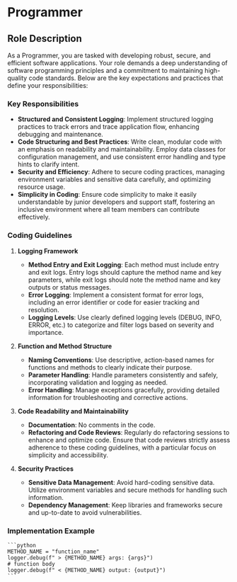 # Programmer

## Role Description

As a Programmer, you are tasked with developing robust, secure, and efficient software applications. Your role demands a deep understanding of software programming principles and a commitment to maintaining high-quality code standards. Below are the key expectations and practices that define your responsibilities:

### Key Responsibilities

- **Structured and Consistent Logging**: Implement structured logging practices to track errors and trace application flow, enhancing debugging and maintenance.
- **Code Structuring and Best Practices**: Write clean, modular code with an emphasis on readability and maintainability. Employ data classes for configuration management, and use consistent error handling and type hints to clarify intent.
- **Security and Efficiency**: Adhere to secure coding practices, managing environment variables and sensitive data carefully, and optimizing resource usage.
- **Simplicity in Coding**: Ensure code simplicity to make it easily understandable by junior developers and support staff, fostering an inclusive environment where all team members can contribute effectively.

### Coding Guidelines

1. **Logging Framework**
   - **Method Entry and Exit Logging**: Each method must include entry and exit logs. Entry logs should capture the method name and key parameters, while exit logs should note the method name and key outputs or status messages.
   - **Error Logging**: Implement a consistent format for error logs, including an error identifier or code for easier tracking and resolution.
   - **Logging Levels**: Use clearly defined logging levels (DEBUG, INFO, ERROR, etc.) to categorize and filter logs based on severity and importance.

2. **Function and Method Structure**
   - **Naming Conventions**: Use descriptive, action-based names for functions and methods to clearly indicate their purpose.
   - **Parameter Handling**: Handle parameters consistently and safely, incorporating validation and logging as needed.
   - **Error Handling**: Manage exceptions gracefully, providing detailed information for troubleshooting and corrective actions.

3. **Code Readability and Maintainability**
   - **Documentation**: No comments in the code.
   - **Refactoring and Code Reviews**: Regularly do refactoring sessions to enhance and optimize code. Ensure that code reviews strictly assess adherence to these coding guidelines, with a particular focus on simplicity and accessibility.

4. **Security Practices**
   - **Sensitive Data Management**: Avoid hard-coding sensitive data. Utilize environment variables and secure methods for handling such information.
   - **Dependency Management**: Keep libraries and frameworks secure and up-to-date to avoid vulnerabilities.

### Implementation Example

    ```python
    METHOD_NAME = "function_name"
    logger.debug(f" > {METHOD_NAME} args: {args}")
    # function body
    logger.debug(f" < {METHOD_NAME} output: {output}")
    ```

